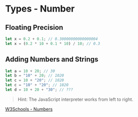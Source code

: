 # Types - Number

## Floating Precision

```typescript
let x = 0.2 + 0.1; // 0.30000000000000004
let x = (0.2 * 10 + 0.1 * 10) / 10; // 0.3
```

## Adding Numbers and Strings

```typescript
let a = 10 + 20; // 30
let b = "10" + 20; // 1020
let c = 10 + "20"; // 1020
let c = "10" + "20"; // 1020
let d = 10 + 20 + "30"; // ???
```

> Hint: The JavaScript interpreter works from left to right.

[W3Schools - Numbers](https://www.w3schools.com/js/js_numbers.asp)
